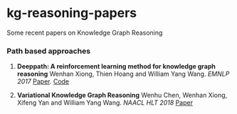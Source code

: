 # kg-reasoning-papers
Some recent papers on Knowledge Graph Reasoning


### Path based approaches

1.  **Deeppath: A reinforcement learning method for knowledge graph reasoning** Wenhan Xiong, Thien Hoang and William Yang Wang. *EMNLP 2017* [Paper](https://www.aclweb.org/anthology/D17-1060). [Code](https://github.com/xwhan/DeepPath)

2.  **Variational Knowledge Graph Reasoning** Wenhu Chen, Wenhan Xiong, Xifeng Yan and William Yang Wang. *NAACL HLT 2018* [Paper](https://arxiv.org/pdf/1707.06690.pdf)
